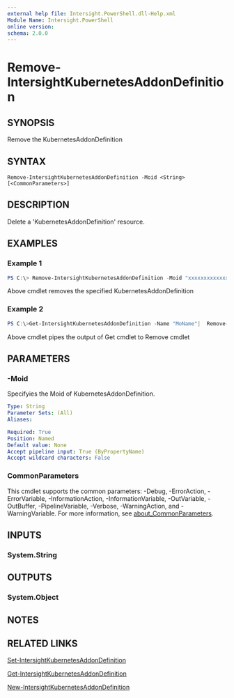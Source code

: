 ```yaml
---
external help file: Intersight.PowerShell.dll-Help.xml
Module Name: Intersight.PowerShell
online version:
schema: 2.0.0
---
```


# Remove-IntersightKubernetesAddonDefinition

## SYNOPSIS
Remove the KubernetesAddonDefinition

## SYNTAX

```
Remove-IntersightKubernetesAddonDefinition -Moid <String> [<CommonParameters>]
```

## DESCRIPTION
Delete a &apos;KubernetesAddonDefinition&apos; resource.

## EXAMPLES

### Example 1
```powershell
PS C:\> Remove-IntersightKubernetesAddonDefinition -Moid "xxxxxxxxxxxxxxxxxxxxxxxxxxx"
```
Above cmdlet removes the specified KubernetesAddonDefinition 

### Example 2
```powershell
PS C:\>Get-IntersightKubernetesAddonDefinition -Name "MoName"|  Remove-IntersightKubernetesAddonDefinition
```
Above cmdlet pipes the output of Get cmdlet to Remove cmdlet

## PARAMETERS

### -Moid
Specifyies the Moid of KubernetesAddonDefinition.

```yaml
Type: String
Parameter Sets: (All)
Aliases:

Required: True
Position: Named
Default value: None
Accept pipeline input: True (ByPropertyName)
Accept wildcard characters: False
```

### CommonParameters
This cmdlet supports the common parameters: -Debug, -ErrorAction, -ErrorVariable, -InformationAction, -InformationVariable, -OutVariable, -OutBuffer, -PipelineVariable, -Verbose, -WarningAction, and -WarningVariable. For more information, see [about_CommonParameters](http://go.microsoft.com/fwlink/?LinkID=113216).

## INPUTS

### System.String

## OUTPUTS

### System.Object
## NOTES

## RELATED LINKS

[Set-IntersightKubernetesAddonDefinition](./Set-IntersightKubernetesAddonDefinition.md)

[Get-IntersightKubernetesAddonDefinition](./Get-IntersightKubernetesAddonDefinition.md)

[New-IntersightKubernetesAddonDefinition](./New-IntersightKubernetesAddonDefinition.md)

